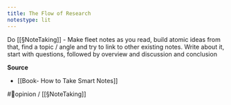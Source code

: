 ```yaml
---
title: The Flow of Research
notestype: lit
---
```


Do [[§NoteTaking]] - Make fleet notes as you read,  build atomic ideas from that, find a topic / angle and try to link to other existing notes. Write about it, start with questions, followed by overview and discussion and conclusion 
 
**Source**
- [[Book- How to Take Smart Notes]]

#🌱opinion / [[§NoteTaking]]